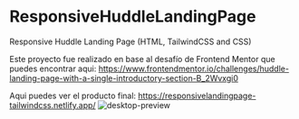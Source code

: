 # ResponsiveHuddleLandingPage
Responsive Huddle Landing Page (HTML, TailwindCSS and CSS)

Este proyecto fue realizado en base al desafío de Frontend Mentor que puedes encontrar aqui:
https://www.frontendmentor.io/challenges/huddle-landing-page-with-a-single-introductory-section-B_2Wvxgi0

Aqui puedes ver el producto final:
https://responsivelandingpage-tailwindcss.netlify.app/
![desktop-preview](https://github.com/VickyAzola/ResponsiveHuddleLandingPage/assets/116470398/30396ab0-6038-46f7-aa53-cbe5775a78d7)

